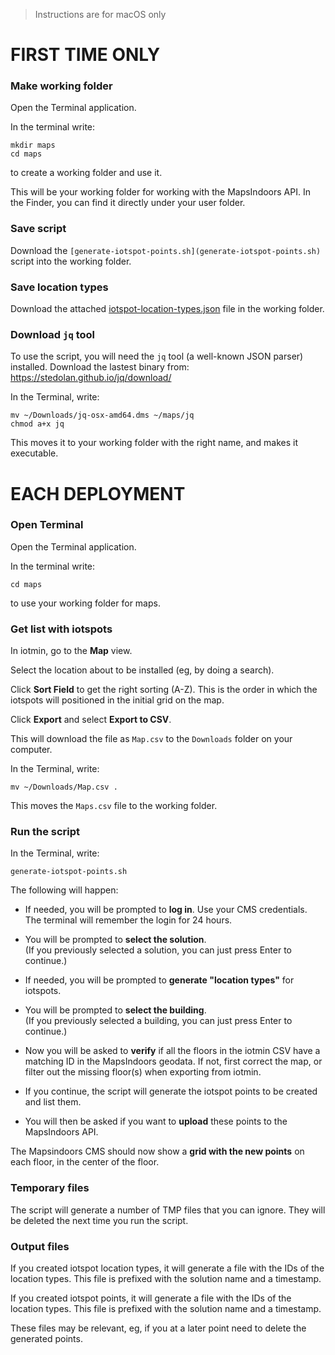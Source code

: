> Instructions are for macOS only

# FIRST TIME ONLY

### Make working folder

Open the Terminal application.

In the terminal write:
```
mkdir maps
cd maps
```
to create a working folder and use it.

This will be your working folder for working with the MapsIndoors API.
In the Finder, you can find it directly under your user folder.


### Save script

Download the `[generate-iotspot-points.sh](generate-iotspot-points.sh)` script into the working folder.


### Save location types

Download the attached [iotspot-location-types.json](./iotspot-location-types.json) file in the working folder.


### Download `jq` tool

To use the script, you will need the `jq` tool (a well-known JSON parser) installed.
Download the lastest binary from: https://stedolan.github.io/jq/download/

In the Terminal, write:
```
mv ~/Downloads/jq-osx-amd64.dms ~/maps/jq
chmod a+x jq
```

This moves it to your working folder with the right name, and makes it executable.



# EACH DEPLOYMENT

### Open Terminal

Open the Terminal application.

In the terminal write:
```
cd maps
```
to use your working folder for maps.


### Get list with iotspots

In iotmin, go to the **Map** view.

Select the location about to be installed (eg, by doing a search).

Click **Sort Field** to get the right sorting (A-Z). This is the order in which the iotspots will positioned in the initial grid on the map.

Click **Export** and select **Export to CSV**.

This will download the file as `Map.csv` to the `Downloads` folder on your computer.

In the Terminal, write:
```
mv ~/Downloads/Map.csv .
```

This moves the `Maps.csv` file to the working folder.


### Run the script

In the Terminal, write:
```
generate-iotspot-points.sh
```

The following will happen:

* If needed, you will be prompted to **log in**. Use your CMS credentials. The terminal will remember the login for 24 hours.

* You will be prompted to **select the solution**.  
(If you previously selected a solution, you can just press Enter to continue.)

* If needed, you will be prompted to **generate "location types"** for iotspots.

* You will be prompted to **select the building**.  
(If you previously selected a building, you can just press Enter to continue.)

* Now you will be asked to **verify** if all the floors in the iotmin CSV have a matching ID in the MapsIndoors geodata. If not, first correct the map, or filter out the missing floor(s) when exporting from iotmin.

* If you continue, the script will generate the iotspot points to be created and list them.

* You will then be asked if you want to **upload** these points to the MapsIndoors API.

The Mapsindoors CMS should now show a **grid with the new points** on each floor, in the center of the floor.


### Temporary files

The script will generate a number of TMP files that you can ignore. They will be deleted the next time you run the script.


### Output files

If you created iotspot location types, it will generate a file with the IDs of the location types. This file is prefixed with the solution name and a timestamp.

If you created iotspot points, it will generate a file with the IDs of the location types. This file is prefixed with the solution name and a timestamp.

These files may be relevant, eg, if you at a later point need to delete the generated points.